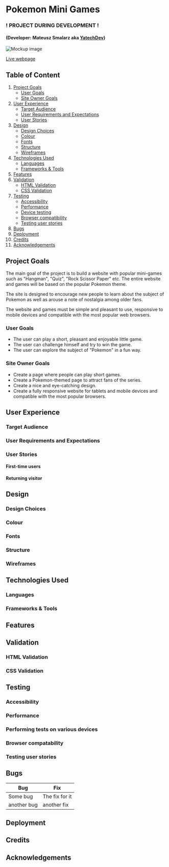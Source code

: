 # Pokemon Mini Games
### ! PROJECT DURING DEVELOPMENT !
#### (Developer: Mateusz Smalarz aka [YatechDev](https://github.com/YatechDev))

![Mockup image]()

[Live webpage]()

## Table of Content

1. [Project Goals](#project-goals)
    - [User Goals](#user-goals)
    - [Site Owner Goals](#site-owner-goals)
2. [User Experience](#user-experience)
    - [Target Audience](#target-audience)
    - [User Requirements and Expectations](#user-requirements-and-expectations)
    - [User Stories](#user-stories)
3. [Design](#design)
    - [Design Choices](#design-choices)
    - [Colour](#colour)
    - [Fonts](#fonts)
    - [Structure](#structure)
    - [Wireframes](#wireframes)
4. [Technologies Used](#technologies-used)
    - [Languages](#languages)
    - [Frameworks & Tools](#frameworks-&-tools)
5. [Features](#features)
6. [Validation](#validation)
    - [HTML Validation](#HTML-validation)
    - [CSS Validation](#CSS-validation)
7. [Testing](#testing)
    - [Accessibility](#accessibility)
    - [Performance](#performance)
    - [Device testing](#performing-tests-on-various-devices)
    - [Browser compatibility](#browser-compatability)
    - [Testing user stories](#testing-user-stories)
8. [Bugs](#Bugs)
9. [Deployment](#deployment)
10. [Credits](#credits)
11. [Acknowledgements](#acknowledgements)

## Project Goals

The main goal of the project is to build a website with popular mini-games such as "Hangman", "Quiz", "Rock Scissor
Paper" etc.
The entire website and games will be based on the popular Pokemon theme.  

The site is designed to encourage new people to learn about the subject of Pokemon as well as arouse a note of nostalgia
among older fans.

The website and games must be simple and pleasant to use, responsive to mobile devices and compatible with the most
popular web browsers.

### User Goals

- The user can play a short, pleasant and enjoyable little game.
- The user can challenge himself and try to win the game.
- The user can explore the subject of "Pokemon" in a fun way.

### Site Owner Goals

- Create a page where people can play short games.
- Create a Pokemon-themed page to attract fans of the series.
- Create a nice and eye-catching design.
- Create a fully responsive website for tablets and mobile devices and compatible with the most popular browsers.

## User Experience

### Target Audience

### User Requirements and Expectations

### User Stories

#### First-time users

#### Returning visitor

## Design

### Design Choices

### Colour

### Fonts

### Structure

### Wireframes

## Technologies Used

### Languages

### Frameworks & Tools

## Features

## Validation

### HTML Validation

### CSS Validation

## Testing

### Accessibility

### Performance

### Performing tests on various devices

### Browser compatability

### Testing user stories

## Bugs

| **Bug**     | **Fix**        |
|-------------|----------------|
| Some bug    | The fix for it |
| another bug | another fix    |


## Deployment

## Credits

## Acknowledgements